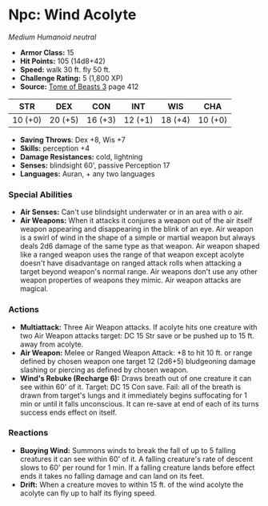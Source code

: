 # Npc: Wind Acolyte

*Medium* *Humanoid* *neutral*

- **Armor Class:** 15
- **Hit Points:** 105 (14d8+42)
- **Speed:** walk 30 ft. fly 50 ft.
- **Challenge Rating:** 5 (1,800 XP)
- **Source:** [Tome of Beasts 3](https://koboldpress.com/kpstore/product/tome-of-beasts-3-for-5th-edition/) page 412

| STR | DEX | CON | INT | WIS | CHA |
| --- | --- | --- | --- | --- | --- |
| 10 (+0) | 20 (+5) | 16 (+3) | 12 (+1) | 18 (+4) | 10 (+0) |

- **Saving Throws**: Dex +8, Wis +7
- **Skills:** perception +4
- **Damage Resistances:** cold, lightning
- **Senses:** blindsight 60', passive Perception 17
- **Languages:** Auran, + any two languages

### Special Abilities

- **Air Senses:** Can't use blindsight underwater or in an area with o air.
- **Air Weapons:** When it attacks it conjures a weapon out of the air itself weapon appearing and disappearing in the blink of an eye. Air weapon is a swirl of wind in the shape of a simple or martial weapon but always deals 2d6 damage of the same type as that weapon. Air weapon shaped like a ranged weapon uses the range of that weapon except acolyte doesn't have disadvantage on ranged attack rolls when attacking a target beyond weapon's normal range. Air weapons don't use any other weapon properties of weapons they mimic. Air weapon attacks are magical.

### Actions

- **Multiattack:** Three Air Weapon attacks. If acolyte hits one creature with two Air Weapon attacks target: DC 15 Str save or be pushed up to 15 ft. away from acolyte.
- **Air Weapon:** Melee or Ranged Weapon Attack: +8 to hit 10 ft. or range defined by chosen weapon one target 12 (2d6+5) bludgeoning damage slashing or piercing as defined by chosen weapon.
- **Wind's Rebuke (Recharge 6):** Draws breath out of one creature it can see within 60' of it. Target: DC 15 Con save. Fail: all of the breath is drawn from target's lungs and it immediately begins suffocating for 1 min or until it falls unconscious. It can re-save at end of each of its turns success ends effect on itself.

### Reactions

- **Buoying Wind:** Summons winds to break the fall of up to 5 falling creatures it can see within 60' of it. A falling creature's rate of descent slows to 60' per round for 1 min. If a falling creature lands before effect ends it takes no falling damage and can land on its feet.
- **Drift:** When a creature moves to within 15 ft. of the wind acolyte the acolyte can fly up to half its flying speed.


